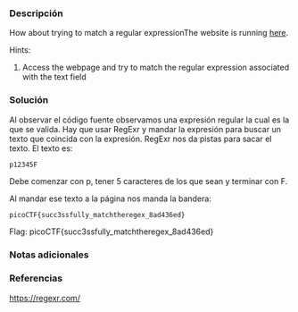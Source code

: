 ### Descripción
How about trying to match a regular expressionThe website is running [here](http://saturn.picoctf.net:53226/).

Hints:
1. Access the webpage and try to match the regular expression associated with the text field

### Solución
Al observar el código fuente observamos una expresión regular la cual es la que se valida. Hay que usar RegExr y mandar la expresión para buscar un texto que coincida con la expresión. RegExr nos da pistas para sacar el texto. El texto es:
```
p12345F
```
Debe comenzar con p, tener 5 caracteres de los que sean y terminar con F.

Al mandar ese texto a la página nos manda la bandera:
```
picoCTF{succ3ssfully_matchtheregex_8ad436ed}
```

Flag:
picoCTF{succ3ssfully_matchtheregex_8ad436ed}

### Notas adicionales


### Referencias
https://regexr.com/
